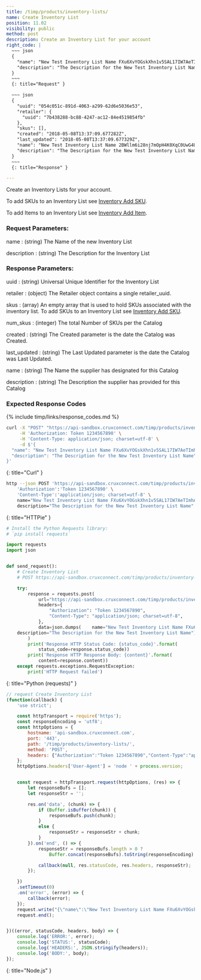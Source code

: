 ```yaml
---
title: /timp/products/inventory-lists/
name: Create Inventory List
position: 11.02
visibility: public
method: post
description: Create an Inventory List for your account
right_code: |
  ~~~ json
  {
    "name": "New Test Inventory List Name FXu6XvYOGskXhn1v5SAL17IW7AeTImhA",
    "description": "The Description for the New Test Inventory List Name"
  }
  ~~~
  {: title="Request" }

  ~~~ json
  {
    "uuid": "054c051c-891d-4063-a299-62d6e5036e53",
    "retailer": {
      "uuid": "7b438288-bc88-4247-ac12-84e4519854fb"
    },
    "skus": [],
    "created": "2018-05-08T13:37:09.677282Z",
    "last_updated": "2018-05-08T13:37:09.677329Z",
    "name": "New Test Inventory List Name 2BWllm6i28nj7mOpH4K0XqC0UwG4UNRH",
    "description": "The Description for the New Test Inventory List Name"
  }
  ~~~
  {: title="Response" }

---
```

Create an Inventory Lists for your account.

To add SKUs to an Inventory List see [Inventory Add SKU](/#product_retailerinventory_add_sku).

To add Items to an Inventory List see [Inventory Add Item](/#product_retailerinventory_add_item).

### Request Parameters:

name
: (string) The Name of the new Inventory List

description
: (string) The Description for the Inventory List

### Response Parameters:

uuid
: (string) Universal Unique Identifier for the Inventory List

retailer
: (object) The Retailer object contains a single retailer_uuid.

skus
: (array) An empty array that is used to hold SKUs associated with the inventory list. To add SKUs to an Inventory List see [Inventory Add SKU](/#product_retailerinventory_add_sku).

num_skus
: (integer) The total Number of SKUs per the Catalog

created
: (string) The Created parameter is the date the Catalog was Created.

last_updated
: (string) The Last Updated parameter is the date the Catalog was Last Updated.

name
: (string) The Name the supplier has designated for this Catalog

description
: (string) The Description the supplier has provided for this Catalog

### Expected Response Codes

{% include timp/links/response_codes.md %}


~~~ bash
curl -X "POST" "https://api-sandbox.cruxconnect.com/timp/products/inventory-lists/" \
     -H 'Authorization: Token 1234567890' \
     -H 'Content-Type: application/json; charset=utf-8' \
     -d $'{
  "name": "New Test Inventory List Name FXu6XvYOGskXhn1v5SAL17IW7AeTImhA",
  "description": "The Description for the New Test Inventory List Name"
}'

~~~
{: title="Curl" }

~~~ bash
http --json POST 'https://api-sandbox.cruxconnect.com/timp/products/inventory-lists/' \
    'Authorization':'Token 1234567890' \
    'Content-Type':'application/json; charset=utf-8' \
    name="New Test Inventory List Name FXu6XvYOGskXhn1v5SAL17IW7AeTImhA" \
    description="The Description for the New Test Inventory List Name"

~~~
{: title="HTTPie" }

~~~ python
# Install the Python Requests library:
# `pip install requests`

import requests
import json


def send_request():
    # Create Inventory List
    # POST https://api-sandbox.cruxconnect.com/timp/products/inventory-lists/

    try:
        response = requests.post(
            url="https://api-sandbox.cruxconnect.com/timp/products/inventory-lists/",
            headers={
                "Authorization": "Token 1234567890",
                "Content-Type": "application/json; charset=utf-8",
            },
            data=json.dumps(    name="New Test Inventory List Name FXu6XvYOGskXhn1v5SAL17IW7AeTImhA" \
    description="The Description for the New Test Inventory List Name")
        )
        print('Response HTTP Status Code: {status_code}'.format(
            status_code=response.status_code))
        print('Response HTTP Response Body: {content}'.format(
            content=response.content))
    except requests.exceptions.RequestException:
        print('HTTP Request failed')

~~~
{: title="Python (requests)" }

~~~ javascript
// request Create Inventory List
(function(callback) {
    'use strict';

    const httpTransport = require('https');
    const responseEncoding = 'utf8';
    const httpOptions = {
        hostname: 'api-sandbox.cruxconnect.com',
        port: '443',
        path: '/timp/products/inventory-lists/',
        method: 'POST',
        headers: {"Authorization":"Token 1234567890","Content-Type":"application/json; charset=utf-8"}
    };
    httpOptions.headers['User-Agent'] = 'node ' + process.version;


    const request = httpTransport.request(httpOptions, (res) => {
        let responseBufs = [];
        let responseStr = '';

        res.on('data', (chunk) => {
            if (Buffer.isBuffer(chunk)) {
                responseBufs.push(chunk);
            }
            else {
                responseStr = responseStr + chunk;
            }
        }).on('end', () => {
            responseStr = responseBufs.length > 0 ?
                Buffer.concat(responseBufs).toString(responseEncoding) : responseStr;

            callback(null, res.statusCode, res.headers, responseStr);
        });

    })
    .setTimeout(0)
    .on('error', (error) => {
        callback(error);
    });
    request.write("{\"name\":\"New Test Inventory List Name FXu6XvYOGskXhn1v5SAL17IW7AeTImhA\",\"description\":\"The Description for the New Test Inventory List Name\"}")
    request.end();


})((error, statusCode, headers, body) => {
    console.log('ERROR:', error);
    console.log('STATUS:', statusCode);
    console.log('HEADERS:', JSON.stringify(headers));
    console.log('BODY:', body);
});

~~~
{: title="Node.js" }
